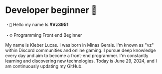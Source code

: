 

###

<h1>Developer beginner 👋</h1>

・`👋` Hello my name Is  **#Vz3951**

・`⏰` Programming Front end Beginner

<p>
My name is Kleber Lucas. I was born in Minas Gerais. I'm known as "vz" within Discord communities and online gaming. I pursue deep knowledge every day and aim to become a front-end programmer. I'm constantly learning and discovering new technologies. Today is June 29, 2024, and I am continuously updating my GitHub.</p>

###


<style>
h1 {
     background
}
</style>
